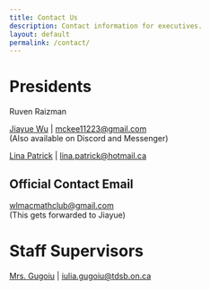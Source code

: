 ```yaml
---
title: Contact Us
description: Contact information for executives.
layout: default
permalink: /contact/
---
```


# Presidents
Ruven Raizman

[Jiayue Wu](mailto:mckee11223@gmail.com) | mckee11223@gmail.com
<br/>
(Also available on Discord and Messenger)

[Lina Patrick](mailto:lina.patrick@hotmail.ca) | lina.patrick@hotmail.ca


<!---
Chloe Nguyen

Lev Raizman

[Richard Yi](mailto:richardyi25@gmail.com) | richardyi25@gmail.com
<br/>
(Please email him; he might be inactive on Messenger/Discord/Skype/AOL/MSN/MySpace/Google Talk)
--->

## Official Contact Email
[wlmacmathclub@gmail.com](mailto:wlmacmathclub@gmail.com)
<br/>
(This gets forwarded to Jiayue)

# Staff Supervisors
[Mrs. Gugoiu](mailto:iulia.gugoiu@tdsb.on.ca) | iulia.gugoiu@tdsb.on.ca
